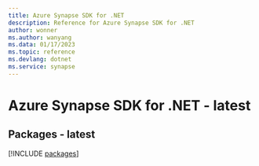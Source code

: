 ```yaml
---
title: Azure Synapse SDK for .NET
description: Reference for Azure Synapse SDK for .NET
author: wonner
ms.author: wanyang
ms.data: 01/17/2023
ms.topic: reference
ms.devlang: dotnet
ms.service: synapse
---
```

# Azure Synapse SDK for .NET - latest
## Packages - latest
[!INCLUDE [packages](synapse-index.md)]